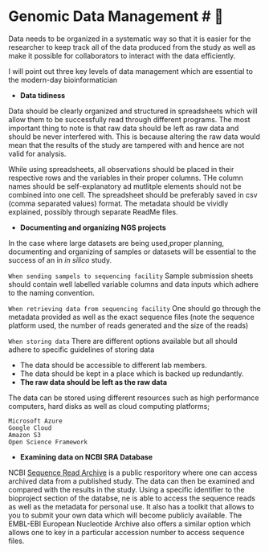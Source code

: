# Genomic Data Management # :open_file_folder:

Data needs to be organized in a systematic way so that it is easier for the researcher to keep track all of the data produced from the study as well as make it possible
for collaborators to interact with the data efficiently.

I will point out three key levels of data management which are essential to the modern-day bioinformatician

- **Data tidiness**

Data should be clearly organized and structured in spreadsheets which will allow them to be successfully read through different programs.
The most important thing to note is that raw data should be left as raw data and should be never interfered with. This is because altering the raw data would mean that the
results of the study are tampered with and hence are not valid for analysis.

While using spreadsheets, all observations should be placed in their respective rows and the variables in their proper columns. THe column names should be
self-explanatory ad mutlitple elements should not be combined into one cell. The spreadsheet should be preferably saved in csv (comma separated values) format.
The metadata should be vividly explained, possibly through separate ReadMe files.

- **Documenting and organizing NGS projects**

In the case where large datasets are being used,proper planning, documenting and organizing of samples or datasets will be essential to the success of an in *_in silico_* study. 

`When sending sampels to sequencing facility`
Sample submission sheets should contain well labelled variable columns and data inputs which adhere to the naming convention.

`When retrieving data from sequencing facility`
One should go through the metadata provided as well as the exact sequence files (note the sequence platform used, the number of reads generated and the size of the reads)

`When storing data`
There are different options available but all should adhere to specific guidelines of storing data
- The data should be accessible to different lab members.
- The data should be kept in a place which is backed up redundantly.
- **The raw data should be left as the raw data**

The data can be stored using different resources such as high performance computers, hard disks as well as cloud computing platforms;
>
```
Microsoft Azure
Google Cloud
Amazon S3
Open Science Framework

```
- **Examining data on NCBI SRA Database**

NCBI [Sequence Read Archive](https://www.ncbi.nlm.nih.gov/sra) is a public resporitory where one can access archived data from a published study. The data can then be examined and compared with the results in the study. Using a specific identifier to the bioproject section of the databse, ne is able to access the sequence reads as well as the metadata for personal use.
It also has a toolkit that allows to you to submit your own data which will become publicly available.
The EMBL-EBI European Nucleotide Archive also offers a similar option which allows one to key in a particular accession number to access sequence files.
